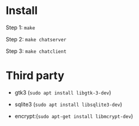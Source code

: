 # Install
Step 1: `make`

Step 2: `make chatserver`

Step 3: `make chatclient`

# Third party
- gtk3 (`sudo apt install libgtk-3-dev`)

- sqlite3 (`sudo apt install libsqlite3-dev`)

- encrypt:(`sudo apt-get install libmcrypt-dev`)
